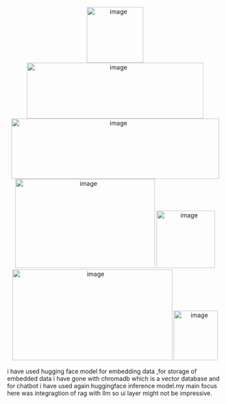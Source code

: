 <div align="center">
<img width="132" height="130" alt="image" src="https://github.com/user-attachments/assets/53d23071-192a-499f-9a3b-24e4a3364ca8" />
<img width="412" height="130" alt="image" src="https://github.com/user-attachments/assets/18811ca3-fb0d-402d-bf6d-30bcf892b052" />
<img width="485" height="141" alt="image" src="https://github.com/user-attachments/assets/fbdc6103-9f94-49f5-ac48-2aa4acd1031d" />
<img width="326" height="208" alt="image" src="https://github.com/user-attachments/assets/0cb9879e-da45-4f44-85cf-c89eb769b943" />
<img width="136" height="134" alt="image" src="https://github.com/user-attachments/assets/7c82e666-c471-4acd-bc5e-959c97b82cd3" />
<img width="374" height="212" alt="image" src="https://github.com/user-attachments/assets/d53d7109-5eb8-4871-800d-c0ff0b3f6eda" />
<img width="103" height="116" alt="image" src="https://github.com/user-attachments/assets/050a4fb8-a194-4ccf-92c9-8d02be62c2ab" />
</div>


i have used hugging face model for embedding data ,for storage of embedded data i have gone with chromadb which is a vector 
database and for chatbot i have used again huggingface inference model.my main focus here was integragtion of rag with
 llm so ui layer might not be impressive.
